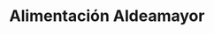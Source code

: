 ---
title: "Alimentación Aldeamayor"
url: /aldeamayor-de-san-martin/alimentacion-aldeamayor/
shop: Lebensmittel
---